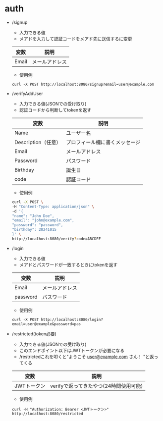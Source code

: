 # auth

- /signup

    - 入力できる値
    - メアドを入力して認証コードをメアド先に送信するに変更

    | 変数      |     説明     |
    |-----------|-----------|
    |Email     |  メールアドレス  |

    - 使用例

    ```
    curl -X POST http://localhost:8080/signup?email=user@example.com
    ```

- /verifyAddUser

    - 入力できる値(JSONでの受け取り)
    - 認証コードから判断してtokenを返す

    | 変数      |     説明     |
    |-----------|-----------|
    |Name       |  ユーザー名   |
    |Description（任意）   |  プロフィール欄に書くメッセージ  |
    |Email      |  メールアドレス  |
    |Password       | パスワード  |
    |Birthday   |  誕生日      |
    |code|認証コード|

    - 使用例

    ```bash
    curl -X POST \
    -H "Content-Type: application/json" \
    -d '{
    "name": "John Doe",
    "email": "john@example.com",
    "password": "password",
    "birthday": 20241015
    }' \
    http://localhost:8080/verify?code=ABCDEF
    ```

- /login

    - 入力できる値
    - メアドとパスワードが一致するときにtokenを返す

    | 変数      |     説明     |
    |-----------|-----------|
    |Email     |  メールアドレス  |
    |password|パスワード|

    - 使用例

    ```
    curl -X POST http://localhost:8080/login?email=user@example&password=pas
    ```

- /restricted(token必要)
    - 入力できる値(JSONでの受け取り)
    - このエンドポイント以下はJWTトークンが必要になる
    - /restrictedこれを叩くと"ようこそ user@example.com さん！
"と返ってくる

    | 変数      |     説明     |
    |-----------|-----------|
    |JWTトークン     |  verifyで返ってきたやつ(24時間使用可能)  |

    - 使用例

    ```
    curl -H "Authorization: Bearer <JWTトークン>" http://localhost:8080/restricted
    ```


